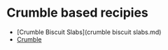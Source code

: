 # Crumble based recipies
- [Crumble Biscuit Slabs](crumble biscuit slabs.md)
- [Crumble](crumble.md)
